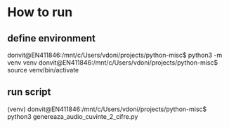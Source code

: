 # How to run

## define environment 
donvit@EN411846:/mnt/c/Users/vdoni/projects/python-misc$ python3 -m venv venv
donvit@EN411846:/mnt/c/Users/vdoni/projects/python-misc$ source venv/bin/activate

## run script
(venv) donvit@EN411846:/mnt/c/Users/vdoni/projects/python-misc$ python3 genereaza_audio_cuvinte_2_cifre.py